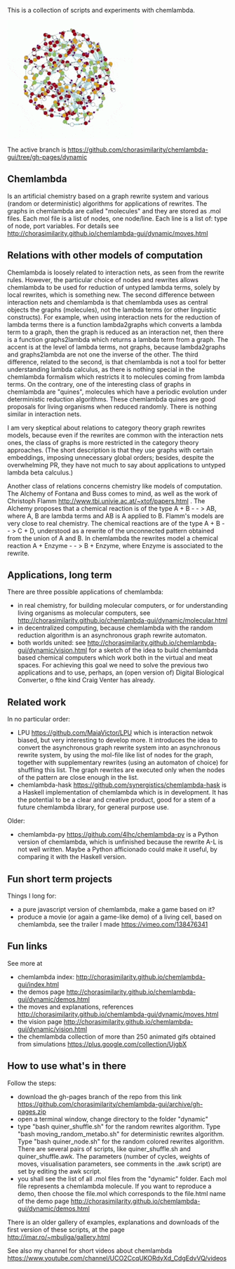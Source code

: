 This is a collection of scripts and experiments with chemlambda. 

![alt tag](20_20_hyb.gif)


The active branch is https://github.com/chorasimilarity/chemlambda-gui/tree/gh-pages/dynamic

## Chemlambda

Is an artificial chemistry based on a graph rewrite system and various (random or deterministic) algorithms for applications of rewrites. The graphs in chemlambda are called "molecules" and they are stored as .mol files. Each mol file is a list of nodes, one node/line. Each line is a list of: type of node, port variables. For details see http://chorasimilarity.github.io/chemlambda-gui/dynamic/moves.html 

## Relations with other models of computation

Chemlambda is loosely related to interaction nets, as seen from the rewrite rules. However, the particular choice of nodes and rewrites allows chemlambda to be used for reduction of untyped lambda terms,  solely by local rewrites, which is something new. The second difference between interaction nets and chemlambda is that chemlambda uses as central objects the graphs (molecules), not the lambda terms (or other linguistic constructs). For example, when using interaction nets for the reduction of lambda terms there is a function lambda2graphs which converts a lambda term to a graph, then the graph is reduced as an interaction net, then there is a function graphs2lambda which returns a lambda term from a graph. The accent is at the level of lambda terms, not graphs, because lambda2graphs and graphs2lambda are not one the inverse of the other. The third difference, related to the second, is that chemlambda is not a tool for better understanding lambda calculus, as there is nothing special in the chemlambda formalism which restricts it to molecules coming from lambda terms. On the contrary, one of the interesting class of graphs in chemlambda are "quines", molecules which have a periodic evolution under deterministic reduction algorithms. These chemlambda quines are good proposals for living organisms when reduced randomly. There is nothing similar in interaction nets. 

I am very skeptical about relations to category theory graph rewrites models, because even if the rewrites are common with the interaction nets ones, the class of graphs is more restricted in the category theory approaches. (The short description is that they use graphs with certain embeddings, imposing unnecessary global orders; besides, despite the overwhelming PR, they have not much to say about applications to untyped lambda beta calculus.) 

Another class of relations concerns chemistry like models of computation. The Alchemy of Fontana and Buss comes to mind, as well as the work of Christoph Flamm http://www.tbi.univie.ac.at/~xtof/papers.html . The Alchemy proposes that a chemical reaction is of the type A + B - - > AB, where A, B are lambda terms and AB is A applied to B. Flamm's models are very close to real chemistry. The chemical reactions are of the type A + B - - > C + D, understood as a rewrite of the unconnected pattern obtained from the union of A and B. In chemlambda the rewrites model a chemical reaction A + Enzyme - - > B  + Enzyme, where Enzyme is associated to the rewrite. 

## Applications, long term

There are three possible applications of chemlambda: 
- in real chemistry, for building molecular computers, or for understanding living organisms as molecular computers, see http://chorasimilarity.github.io/chemlambda-gui/dynamic/molecular.html 
- in decentralized computing, because chemlambda with the random reduction algorithm is an asynchronous graph rewrite automaton. 
- both worlds united: see http://chorasimilarity.github.io/chemlambda-gui/dynamic/vision.html for a sketch of the idea to build chemlambda based chemical computers which work both in the virtual and meat spaces. For achieving this goal we need to solve the previous two applications and to use, perhaps, an (open version of) Digital Biological Converter, o fthe kind Craig Venter has already. 


## Related work


In no particular order:
- LPU https://github.com/MaiaVictor/LPU which is interaction netwok biased, but very interesting to develop more. It introduces the idea to convert the asynchronous graph rewrite system into an asynchronous rewrite system, by using the mol-file like list of nodes for the graph, together with supplementary rewrites (using an automaton of choice) for shuffling this list. The graph rewrites are executed only when the nodes of the pattern are close enough in the list. 
- chemlambda-hask https://github.com/synergistics/chemlambda-hask is a Haskell implementation of chemlambda which is  in development. It has the potential to be a clear and creative product, good for  a stem of a future chemlambda library, for general purpose use.

Older: 
-  chemlambda-py https://github.com/4lhc/chemlambda-py is a Python version of chemlambda, which is unfinished because the rewrite A-L is not well written. Maybe a Python afficionado could make it useful, by comparing it with the Haskell version. 

## Fun short term projects

Things I long for: 
- a pure javascript version of chemlambda, make a game based on it? 
- produce a movie (or again a game-like demo) of a living cell, based on chemlambda, see the trailer I made https://vimeo.com/138476341 

## Fun links

See more at
- chemlambda index: http://chorasimilarity.github.io/chemlambda-gui/index.html
- the demos page http://chorasimilarity.github.io/chemlambda-gui/dynamic/demos.html
- the moves and explanations, references http://chorasimilarity.github.io/chemlambda-gui/dynamic/moves.html
- the vision page http://chorasimilarity.github.io/chemlambda-gui/dynamic/vision.html
- the chemlambda collection of more than 250 animated gifs obtained from simulations https://plus.google.com/collection/UjgbX

## How to use what's in there

Follow the steps: 
- download the gh-pages branch of the repo from this link https://github.com/chorasimilarity/chemlambda-gui/archive/gh-pages.zip
- open a terminal window, change directory to the folder "dynamic"
- type "bash quiner_shuffle.sh" for the random rewrites algorithm. Type "bash moving_random_metabo.sh" for deterministic rewrites algorithm. Type "bash quiner_node.sh" for the random colored rewrites algorithm. There are several pairs of scripts, like quiner_shuffle.sh and quiner_shuffle.awk. The parameters (number of cycles, weights of moves, visualisation parameters, see comments in the .awk script) are set by editing the awk script. 
- you shall see the list of all .mol files from the "dynamic" folder. Each mol file represents a chemlambda molecule. If you want to reproduce a demo, then choose the file.mol which corresponds to the file.html name of the demo page http://chorasimilarity.github.io/chemlambda-gui/dynamic/demos.html 


There is an older gallery of examples, explanations and downloads of the first version of these scripts, at the page http://imar.ro/~mbuliga/gallery.html

See also my channel for short videos about chemlambda https://www.youtube.com/channel/UCO2CcqUKORdyXd_CdgEdvVQ/videos
